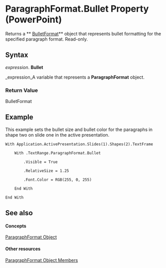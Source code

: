 
# ParagraphFormat.Bullet Property (PowerPoint)

Returns a  ** [BulletFormat](8c70b2af-0175-9315-3a7e-e30aa0438798.md)** object that represents bullet formatting for the specified paragraph format. Read-only.


## Syntax

 _expression_. **Bullet**

 _expression_A variable that represents a  **ParagraphFormat** object.


### Return Value

BulletFormat


## Example

This example sets the bullet size and bullet color for the paragraphs in shape two on slide one in the active presentation.


```
With Application.ActivePresentation.Slides(1).Shapes(2).TextFrame

    With .TextRange.ParagraphFormat.Bullet

        .Visible = True

        .RelativeSize = 1.25

        .Font.Color = RGB(255, 0, 255)

    End With

End With
```


## See also


#### Concepts


 [ParagraphFormat Object](15d495cf-16e2-5cfb-e99c-a551876e3a8a.md)
#### Other resources


 [ParagraphFormat Object Members](c269be7c-ad65-672d-bcac-2a4913346d3e.md)
